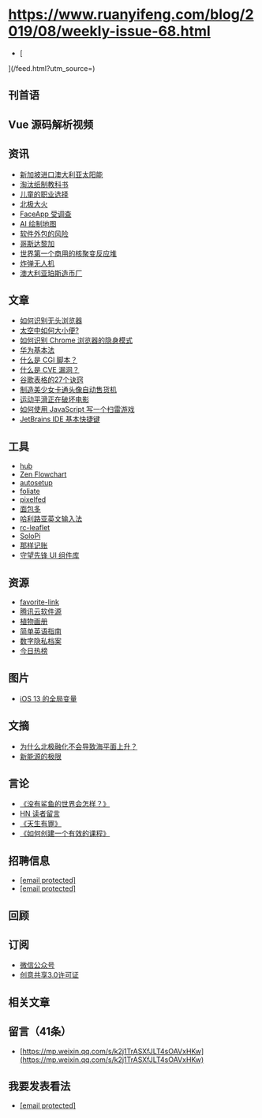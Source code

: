 # https://www.ruanyifeng.com/blog/2019/08/weekly-issue-68.html

- [


](/feed.html?utm_source=)
## 刊首语
## Vue 源码解析视频
## 资讯
- [新加坡进口澳大利亚太阳能](https://www.theguardian.com/environment/2019/jul/14/just-a-matter-of-when-the-20bn-plan-to-power-singapore-with-australian-solar)
- [淘汰纸制教科书](https://www.bbc.com/news/business-48998789)
- [儿童的职业选择](https://arstechnica.com/science/2019/07/american-kids-would-much-rather-be-youtubers-than-astronauts/)
- [北极大火](https://earther.gizmodo.com/satellite-images-show-vast-swaths-of-the-arctic-on-fire-1836500468)
- [FaceApp 受调查](https://www.forbes.com/sites/zakdoffman/2019/07/17/fbi-and-ftc-told-to-investigate-russias-faceapp-as-u-s-national-security-risk/)
- [AI 绘制地图](https://tech.fb.com/ai-is-supercharging-the-creation-of-maps-around-the-world/)
- [软件外包的风险](https://www.zdnet.com/article/siemens-contractor-pleads-guilty-to-planting-logic-bomb-in-company-spreadsheets/)
- [哥斯达黎加](https://vt.co/sci-tech/innovation/costa-rica-just-run-100-percent-renewable-energy-300-days/)
- [世界第一个商用的核聚变反应堆](https://www.scientificamerican.com/article/worlds-largest-nuclear-fusion-experiment-clears-milestone/)
- [炸弹无人机](https://twitter.com/hackermaderas/status/1132774476389801989)
- [澳大利亚珀斯造币厂](https://www.wsj.com/articles/a-gigantic-gold-coin-makes-its-way-to-wall-street-11563278400?mod=rsswn)
## 文章
- [如何识别无头浏览器](https://news.ycombinator.com/item?id=20480915)
- [太空中如何大小便? ](http://www.sohu.com/a/250780697_100136930)
- [如何识别 Chrome 浏览器的隐身模式](http://mishravikas.com/articles/2019-07/bypassing-anti-incognito-detection-google-chrome.html)
- [华为基本法](https://baike.baidu.com/item/%E5%8D%8E%E4%B8%BA%E5%9F%BA%E6%9C%AC%E6%B3%95)
- [什么是 CGI 脚本？](http://rickcarlino.com/2019/07/20/what-were-cgi-scripts-html.html)
- [什么是 CVE 漏洞？](https://resources.whitesourcesoftware.com/blog-whitesource/what-is-cve-vulnerability)
- [谷歌表格的27个诀窍](https://www.fastcompany.com/90334451/27-incredibly-useful-things-you-didnt-know-google-sheets-could-do)
- [制造美少女卡通头像自动售货机](https://waifulabs.com/blog/ax)
- [运动平滑正在破坏电影](https://www.vulture.com/2019/07/motion-smoothing-is-ruining-cinema.html)
- [如何使用 JavaScript 写一个扫雷游戏](https://mitchum.blog/how-to-build-minesweeper-with-javascript/)
- [JetBrains IDE 基本快捷键](https://nextfe.com/jetbrains-ide-shortcuts/)
## 工具
- [hub](https://hub.github.com/)
- [Zen Flowchart](https://www.zenflowchart.com/)
- [autosetup](https://github.com/shubhampathak/autosetup)
- [foliate](https://github.com/johnfactotum/foliate)
- [pixelfed](https://github.com/pixelfed/pixelfed)
- [面包多](https://mianbaoduo.com/)
- [哈利路亚英文输入法](https://github.com/dongyuwei/hallelujahIM)
- [rc-leaflet](https://github.com/Coder-JJ/rc-leaflet)
- [SoloPi](https://github.com/alipay/SoloPi)
- [那样记账](https://www.coolapk.com/apk/me.bakumon.moneykeeper)
- [守望先锋 UI 组件库](https://github.com/Haixiang6123/overwatch-ui)
## 资源
- [favorite-link](https://github.com/guanguans/favorite-link)
- [腾讯云软件源](https://mirrors.cloud.tencent.com/)
- [植物画册](https://www.c82.net/twining/plants/)
- [简单英语指南](https://www.plainlanguage.gov/guidelines/words/use-simple-words-phrases/)
- [数字隐私档案](https://github.com/No-Github/Digital-Privacy)
- [今日热榜](https://tophub.today/)
## 图片
- [iOS 13 的全局变量](https://developer.apple.com/documentation/contacts/cnlabelcontactrelationyoungercousinmotherssiblingsdaughterorfatherssistersdaughter)
## 文摘
- [为什么北极融化不会导致海平面上升？](https://phys.org/news/2019-07-instability-antarctic-ice-sea-rapidly.html)
- [新能源的极限](https://www.manhattan-institute.org/green-energy-revolution-near-impossible)
## 言论
- [《没有鲨鱼的世界会怎样？》](https://www.treehugger.com/animals/what-would-world-without-sharks-be.html)
- [HN 读者留言](https://news.ycombinator.com/item?id=20481729)
- [《天生有罪》](https://book.douban.com/subject/30125030/)
- [《如何创建一个有效的课程》](http://teachtogether.tech/)
## 招聘信息
- [[email protected]](/cdn-cgi/l/email-protection#2e5747484b4049005c5b4f406e49434f4742004d4143)
- [[email protected]](mail:zhouyun@cryptape.com)
## 回顾
## 订阅
- [微信公众号](http://weixin.sogou.com/weixin?query=%E9%98%AE%E4%B8%80%E5%B3%B0%E7%9A%84%E7%BD%91%E7%BB%9C%E6%97%A5%E5%BF%97)
- [创意共享3.0许可证](http://creativecommons.org/licenses/by-nc-nd/3.0/deed.zh)
## 相关文章
## 留言（41条）
- [https://mp.weixin.qq.com/s/k2j1TrASXfJLT4sOAVxHKw](https://mp.weixin.qq.com/s/k2j1TrASXfJLT4sOAVxHKw)
## 我要发表看法
- [[email protected]](/cdn-cgi/l/email-protection#cdb4a4aba8a3aae3bfb8aca38daaa0aca4a1e3aea2a0)